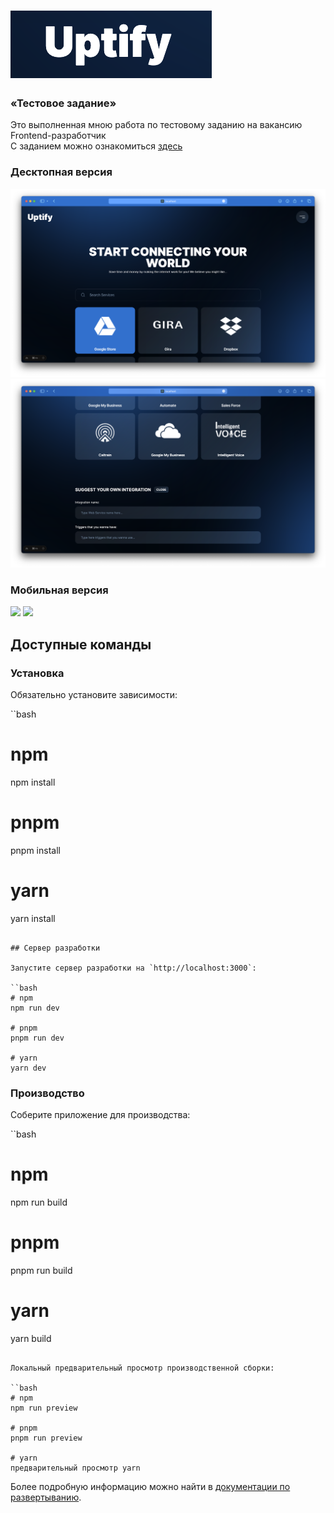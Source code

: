 # ![UPTIFY [VUE]](https://github.com/Gitaristium/uptify-vue/blob/main/public/img/git/logo.png)

### «Тестовое задание»

Это выполненная мною работа по тестовому заданию на вакансию Frontend-разработчик
\
C заданием можно ознакомиться [здесь](https://github.com/Gitaristium/uptify-vue/blob/main/public/img/git/test-job-frontend.pdf)

### Десктопная версия

![](https://github.com/Gitaristium/uptify-vue/blob/main/public/img/git/screenshot-1.png?raw=true)
![](https://github.com/Gitaristium/uptify-vue/blob/main/public/img/git/screenshot-2.png?raw=true)

### Мобильная версия

<img src="https://github.com/Gitaristium/uptify-vue/blob/main/public/img/git/screenshot-5.png?raw=true" width=300/>
<img src="https://github.com/Gitaristium/uptify-vue/blob/main/public/img/git/screenshot-6.png?raw=true" width=300/>

## Доступные команды

### Установка

Обязательно установите зависимости:

``bash

# npm

npm install

# pnpm

pnpm install

# yarn

yarn install

```

## Сервер разработки

Запустите сервер разработки на `http://localhost:3000`:

``bash
# npm
npm run dev

# pnpm
pnpm run dev

# yarn
yarn dev
```

### Производство

Соберите приложение для производства:

``bash

# npm

npm run build

# pnpm

pnpm run build

# yarn

yarn build

```

Локальный предварительный просмотр производственной сборки:

``bash
# npm
npm run preview

# pnpm
pnpm run preview

# yarn
предварительный просмотр yarn
```

Более подробную информацию можно найти в [документации по развертыванию](https://nuxt.com/docs/getting-started/deployment).
